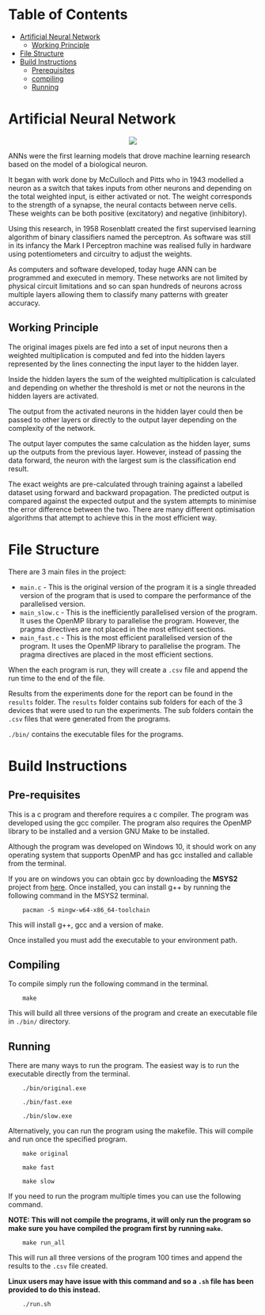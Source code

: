 <!-- This README is in markdown format, It is should be viewed using a markdown viewer -->

<!-- This is because there will be pictures, gif and links embedded in the file to help explain the programs -->

<!-- If you do not have a markdown viewer please visit the flowing github link to  properly view the file in the intended format -->

<!-- https://github.com/ajayvarghese2000/22WSD530-Programming-Multi-many-core-Systems-Coursework-2/ -->

<!-- This GitHub will be private until after the submission deadline -->
# Table of Contents

- [Artificial Neural Network](#artificial-neural-network)
    - [Working Principle](#working-principle)
- [File Structure](#file-structure)
- [Build Instructions](#build-instructions)
    - [Prerequisites](#pre-requisites)
    - [compiling](#compiling)
    - [Running](#running)


# Artificial Neural Network

<p align="center">
	<img src="https://i.imgur.com/ELjIutZ.png">
</p>

ANNs were the first learning models that drove machine learning research based on the model of a biological neuron. 

It began with work done by McCulloch and Pitts who in 1943 modelled a neuron as a switch that takes inputs from other neurons and depending on the total weighted input, is either activated or not. The weight corresponds to the strength of a synapse, the neural contacts between nerve cells. These weights can be both positive (excitatory) and negative (inhibitory).

Using this research, in 1958 Rosenblatt created the first supervised learning algorithm of binary classifiers named the perceptron. As software was still in its infancy the Mark I Perceptron machine was realised fully in hardware using potentiometers and circuitry to adjust the weights.

As computers and software developed, today huge ANN can be programmed and executed in memory. These networks are not limited by physical circuit limitations and so can span hundreds of neurons across multiple layers allowing them to classify many patterns with greater accuracy.

## Working Principle

The original images pixels are fed into a set of input neurons then a weighted multiplication is computed and fed into the hidden layers represented by the lines connecting the input layer to the hidden layer.

Inside the hidden layers the sum of the weighted multiplication is calculated and depending on whether the threshold is met or not the neurons in the hidden layers are activated.

The output from the activated neurons in the hidden layer could then be passed to other layers or directly to the output layer depending on the complexity of the network.

The output layer computes the same calculation as the hidden layer, sums up the outputs from the previous layer. However, instead of passing the data forward, the neuron with the largest sum is the classification end result.

The exact weights are pre-calculated through training against a labelled dataset using forward and backward propagation. The predicted output is compared against the expected output and the system attempts to minimise the error difference between the two. There are many different optimisation algorithms that attempt to achieve this in the most efficient way.

# File Structure

There are 3 main files in the project:

- `main.c` - This is the original version of the program it is a single threaded version of the program that is used to compare the performance of the parallelised version.
- `main_slow.c` - This is the inefficiently parallelised version of the program. It uses the OpenMP library to parallelise the program. However, the pragma directives are not placed in the most efficient sections.
- `main_fast.c` - This is the most efficient parallelised version of the program. It uses the OpenMP library to parallelise the program. The pragma directives are placed in the most efficient sections.

When the each program is run, they will create a `.csv` file and append the run time to the end of the file.

Results from the experiments done for the report can be found in the `results` folder. The `results` folder contains sub folders for each of the 3 devices that were used to run the experiments. The sub folders contain the `.csv` files that were generated from the programs.

`./bin/` contains the executable files for the programs.

# Build Instructions

## Pre-requisites

This is a c program and therefore requires a c compiler. The program was developed using the gcc compiler. The program also requires the OpenMP library to be installed and a version GNU Make to be installed.

Although the program was developed on Windows 10, it should work on any operating system that supports OpenMP and has gcc installed and callable from the terminal.

If you are on windows you can obtain gcc by downloading the **MSYS2** project from [here](https://www.msys2.org/). Once installed, you can install g++ by running the following command in the MSYS2 terminal.

```
    pacman -S mingw-w64-x86_64-toolchain
```

This will install g++, gcc and a version of make. 

Once installed you must add the executable to your environment path.

## Compiling

To compile simply run the following command in the terminal.

```
    make
```

This will build all three versions of the program and create an executable file in `./bin/` directory.

## Running

There are many ways to run the program. The easiest way is to run the executable directly from the terminal.

```
    ./bin/original.exe
```

```
    ./bin/fast.exe
```

```
    ./bin/slow.exe
```

Alternatively, you can run the program using the makefile. This will compile and run once the specified program.

```
    make original
```

```
    make fast
```

```
    make slow
```

If you need to run the program multiple times you can use the following command. 

**NOTE: This will not compile the programs, it will only run the program so make sure you have compiled the program first by running `make`.**

```
    make run_all
```

This will run all three versions of the program 100 times and append the results to the `.csv` file created.

**Linux users may have issue with this command and so a `.sh` file has been provided to do this instead.**

```
    ./run.sh
```